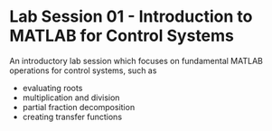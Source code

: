 # Lab Session 01 - Introduction to MATLAB for Control Systems

An introductory lab session which focuses on fundamental MATLAB operations for control systems, such as
- evaluating roots
- multiplication and division
- partial fraction decomposition
- creating transfer functions
